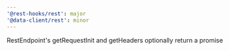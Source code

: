 ```yaml
---
'@rest-hooks/rest': major
'@data-client/rest': minor
---
```


RestEndpoint's getRequestInit and getHeaders optionally return a promise
